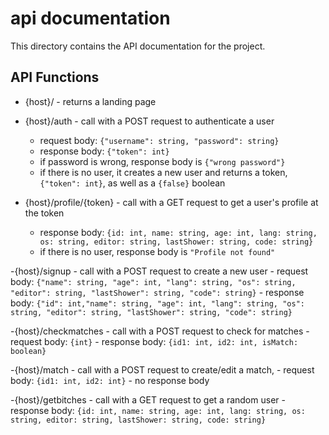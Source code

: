 # api documentation
This directory contains the API documentation for the project.

## API Functions
- {host}/ - returns a landing page

- {host}/auth - call with a POST request to authenticate a user
    - request body: `{"username": string, "password": string}`
    - response body: `{"token": int}`
    - if password is wrong, response body is `{"wrong password"}`
    - if there is no user, it creates a new user and returns a token, `{"token": int}`, as well as a `{false}` boolean

- {host}/profile/{token} - call with a GET request to get a user's profile at the token
    - response body: ```{id: int, name: string, age: int, lang: string, os: string, editor: string, lastShower: string, code: string}```
    - if there is no user, response body is `"Profile not found"`

-{host}/signup - call with a POST request to create a new user
    - request body: ```{"name": string, "age": int, "lang": string, "os": string, "editor": string, "lastShower": string, "code": string}```
    - response body: ```{"id": int,"name": string, "age": int, "lang": string, "os": string, "editor": string, "lastShower": string, "code": string}```

-{host}/checkmatches - call with a POST request to check for matches
    - request body: `{int}`
    - response body: `{id1: int, id2: int, isMatch: boolean}`

-{host}/match - call with a POST request to create/edit a match, 
    - request body: `{id1: int, id2: int}`
    - no response body

-{host}/getbitches - call with a GET request to get a random user
    - response body: ```{id: int, name: string, age: int, lang: string, os: string, editor: string, lastShower: string, code: string}```
